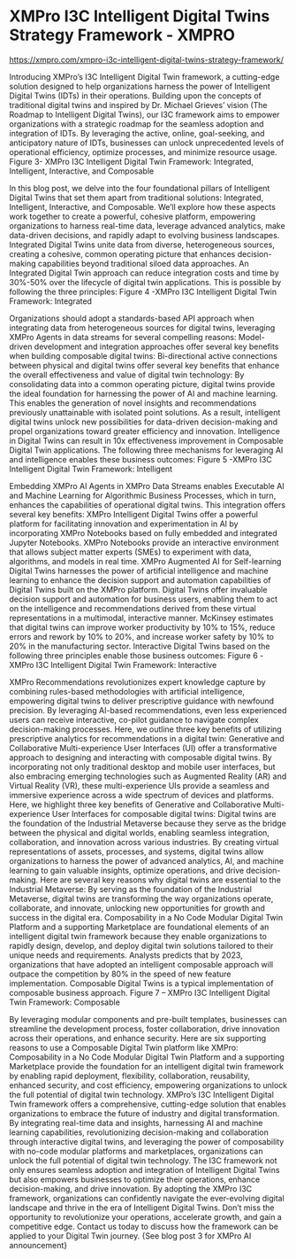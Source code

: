 # XMPro I3C Intelligent Digital Twins Strategy Framework - XMPRO

https://xmpro.com/xmpro-i3c-intelligent-digital-twins-strategy-framework/

Introducing XMPro’s I3C Intelligent Digital Twin framework, a cutting-edge solution designed to help organizations harness the power of Intelligent Digital Twins (IDTs) in their operations. Building upon the concepts of traditional digital twins and inspired by Dr. Michael Grieves’ vision (The Roadmap to Intelligent Digital Twins), our I3C framework aims to empower organizations with a strategic roadmap for the seamless adoption and integration of IDTs. By leveraging the active, online, goal-seeking, and anticipatory nature of IDTs, businesses can unlock unprecedented levels of operational efficiency, optimize processes, and minimize resource usage.
Figure 3- XMPro I3C Intelligent Digital Twin Framework: Integrated, Intelligent, Interactive, and Composable


In this blog post, we delve into the four foundational pillars of Intelligent Digital Twins that set them apart from traditional solutions: Integrated, Intelligent, Interactive, and Composable. We’ll explore how these aspects work together to create a powerful, cohesive platform, empowering organizations to harness real-time data, leverage advanced analytics, make data-driven decisions, and rapidly adapt to evolving business landscapes.
Integrated Digital Twins unite data from diverse, heterogeneous sources, creating a cohesive, common operating picture that enhances decision-making capabilities beyond traditional siloed data approaches.
An Integrated Digital Twin approach can reduce integration costs and time by 30%-50% over the lifecycle of digital twin applications. This is possible by following the three principles:
Figure 4 -XMPro I3C Intelligent Digital Twin Framework: Integrated


Organizations should adopt a standards-based API approach when integrating data from heterogeneous sources for digital twins, leveraging XMPro Agents in data streams for several compelling reasons:
Model-driven development and integration approaches offer several key benefits when building composable digital twins:
Bi-directional active connections between physical and digital twins offer several key benefits that enhance the overall effectiveness and value of digital twin technology:
By consolidating data into a common operating picture, digital twins provide the ideal foundation for harnessing the power of AI and machine learning. This enables the generation of novel insights and recommendations previously unattainable with isolated point solutions. As a result, intelligent digital twins unlock new possibilities for data-driven decision-making and propel organizations toward greater efficiency and innovation.
Intelligence in Digital Twins can result in 10x effectiveness improvement in Composable Digital Twin applications. The following three mechanisms for leveraging AI and intelligence enables these business outcomes:
Figure 5 -XMPro I3C Intelligent Digital Twin Framework: Intelligent


Embedding XMPro AI Agents in XMPro Data Streams enables Executable AI and Machine Learning for Algorithmic Business Processes, which in turn, enhances the capabilities of operational digital twins. This integration offers several key benefits:
XMPro Intelligent Digital Twins offer a powerful platform for facilitating innovation and experimentation in AI by incorporating XMPro Notebooks based on fully embedded and integrated Jupyter Notebooks. XMPro Notebooks provide an interactive environment that allows subject matter experts (SMEs) to experiment with data, algorithms, and models in real time.
XMPro Augmented AI for Self-learning Digital Twins harnesses the power of artificial intelligence and machine learning to enhance the decision support and automation capabilities of Digital Twins built on the XMPro platform.
Digital Twins offer invaluable decision support and automation for business users, enabling them to act on the intelligence and recommendations derived from these virtual representations in a multimodal, interactive manner.
McKinsey estimates that digital twins can improve worker productivity by 10% to 15%, reduce errors and rework by 10% to 20%, and increase worker safety by 10% to 20% in the manufacturing sector. Interactive Digital Twins based on the following three principles enable those business outcomes:
Figure 6 -XMPro I3C Intelligent Digital Twin Framework: Interactive


XMPro Recommendations revolutionizes expert knowledge capture by combining rules-based methodologies with artificial intelligence, empowering digital twins to deliver prescriptive guidance with newfound precision. By leveraging AI-based recommendations, even less experienced users can receive interactive, co-pilot guidance to navigate complex decision-making processes. Here, we outline three key benefits of utilizing prescriptive analytics for recommendations in a digital twin:
Generative and Collaborative Multi-experience User Interfaces (UI) offer a transformative approach to designing and interacting with composable digital twins. By incorporating not only traditional desktop and mobile user interfaces, but also embracing emerging technologies such as Augmented Reality (AR) and Virtual Reality (VR), these multi-experience UIs provide a seamless and immersive experience across a wide spectrum of devices and platforms. Here, we highlight three key benefits of Generative and Collaborative Multi-experience User Interfaces for composable digital twins:
Digital twins are the foundation of the Industrial Metaverse because they serve as the bridge between the physical and digital worlds, enabling seamless integration, collaboration, and innovation across various industries. By creating virtual representations of assets, processes, and systems, digital twins allow organizations to harness the power of advanced analytics, AI, and machine learning to gain valuable insights, optimize operations, and drive decision-making. Here are several key reasons why digital twins are essential to the Industrial Metaverse:
By serving as the foundation of the Industrial Metaverse, digital twins are transforming the way organizations operate, collaborate, and innovate, unlocking new opportunities for growth and success in the digital era.
Composability in a No Code Modular Digital Twin Platform and a supporting Marketplace are foundational elements of an intelligent digital twin framework because they enable organizations to rapidly design, develop, and deploy digital twin solutions tailored to their unique needs and requirements.
Analysts predicts that by 2023, organizations that have adopted an intelligent composable approach will outpace the competition by 80% in the speed of new feature implementation. Composable Digital Twins is a typical implementation of composable business approach.
Figure 7 – XMPro I3C Intelligent Digital Twin Framework: Composable


By leveraging modular components and pre-built templates, businesses can streamline the development process, foster collaboration, drive innovation across their operations, and enhance security. Here are six supporting reasons to use a Composable Digital Twin platform like XMPro:
Composability in a No Code Modular Digital Twin Platform and a supporting Marketplace provide the foundation for an intelligent digital twin framework by enabling rapid deployment, flexibility, collaboration, reusability, enhanced security, and cost efficiency, empowering organizations to unlock the full potential of digital twin technology.
XMPro’s I3C Intelligent Digital Twin framework offers a comprehensive, cutting-edge solution that enables organizations to embrace the future of industry and digital transformation. By integrating real-time data and insights, harnessing AI and machine learning capabilities, revolutionizing decision-making and collaboration through interactive digital twins, and leveraging the power of composability with no-code modular platforms and marketplaces, organizations can unlock the full potential of digital twin technology. The I3C framework not only ensures seamless adoption and integration of Intelligent Digital Twins but also empowers businesses to optimize their operations, enhance decision-making, and drive innovation. By adopting the XMPro I3C framework, organizations can confidently navigate the ever-evolving digital landscape and thrive in the era of Intelligent Digital Twins. Don’t miss the opportunity to revolutionize your operations, accelerate growth, and gain a competitive edge. Contact us today to discuss how the framework can be applied to your Digital Twin journey. {See blog post 3 for XMPro AI announcement}